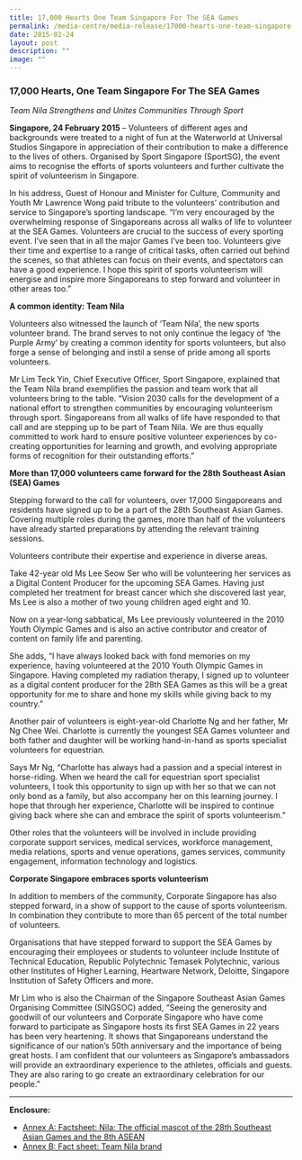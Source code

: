 ```yaml
---
title: 17,000 Hearts One Team Singapore For The SEA Games
permalink: /media-centre/media-release/17000-hearts-one-team-singapore-for-the-sea-games/
date: 2015-02-24
layout: post
description: ""
image: ""
---
```

### **17,000 Hearts, One Team Singapore For The SEA Games**
_Team Nila Strengthens and Unites Communities Through Sport_

**Singapore, 24 February 2015** – Volunteers of different ages and backgrounds were treated to a night of fun at the Waterworld at Universal Studios Singapore in appreciation of their contribution to make a difference to the lives of others. Organised by Sport Singapore (SportSG), the event aims to recognise the efforts of sports volunteers and further cultivate the spirit of volunteerism in Singapore.

In his address, Guest of Honour and Minister for Culture, Community and Youth Mr Lawrence Wong paid tribute to the volunteers’ contribution and service to Singapore’s sporting landscape. “I’m very encouraged by the overwhelming response of Singaporeans across all walks of life to volunteer at the SEA Games. Volunteers are crucial to the success of every sporting event. I’ve seen that in all the major Games I’ve been too. Volunteers give their time and expertise to a range of critical tasks, often carried out behind the scenes, so that athletes can focus on their events, and spectators can have a good experience. I hope this spirit of sports volunteerism will energise and inspire more Singaporeans to step forward and volunteer in other areas too.” 

**A common identity: Team Nila**

Volunteers also witnessed the launch of ‘Team Nila’, the new sports volunteer brand. The brand serves to not only continue the legacy of ‘the Purple Army’ by creating a common identity for sports volunteers, but also forge a sense of belonging and instil a sense of pride among all sports volunteers.

Mr Lim Teck Yin, Chief Executive Officer, Sport Singapore, explained that the Team Nila brand exemplifies the passion and team work that all volunteers bring to the table. “Vision 2030 calls for the development of a national effort to strengthen communities by encouraging volunteerism through sport. Singaporeans from all walks of life have responded to that call and are stepping up to be part of Team Nila. We are thus equally committed to work hard to ensure positive volunteer experiences by co-creating opportunities for learning and growth, and evolving appropriate forms of recognition for their outstanding efforts.”

**More than 17,000 volunteers came forward for the 28th Southeast Asian (SEA) Games**

Stepping forward to the call for volunteers, over 17,000 Singaporeans and residents have signed up to be a part of the 28th Southeast Asian Games. Covering multiple roles during the games, more than half of the volunteers have already started preparations by attending the relevant training sessions.

Volunteers contribute their expertise and experience in diverse areas.

Take 42-year old Ms Lee Seow Ser who will be volunteering her services as a Digital Content Producer for the upcoming SEA Games. Having just completed her treatment for breast cancer which she discovered last year, Ms Lee is also a mother of two young children aged eight and 10.

Now on a year-long sabbatical, Ms Lee previously volunteered in the 2010 Youth Olympic Games and is also an active contributor and creator of content on family life and parenting.

She adds, “I have always looked back with fond memories on my experience, having volunteered at the 2010 Youth Olympic Games in Singapore. Having completed my radiation therapy, I signed up to volunteer as a digital content producer for the 28th SEA Games as this will be a great opportunity for me to share and hone my skills while giving back to my country.”

Another pair of volunteers is eight-year-old Charlotte Ng and her father, Mr Ng Chee Wei. Charlotte is currently the youngest SEA Games volunteer and both father and daughter will be working hand-in-hand as sports specialist volunteers for equestrian.

Says Mr Ng, “Charlotte has always had a passion and a special interest in horse-riding. When we heard the call for equestrian sport specialist volunteers, I took this opportunity to sign up with her so that we can not only bond as a family, but also accompany her on this learning journey. I hope that through her experience, Charlotte will be inspired to continue giving back where she can and embrace the spirit of sports volunteerism.”

Other roles that the volunteers will be involved in include providing corporate support services, medical services, workforce management, media relations, sports and venue operations, games services, community engagement, information technology and logistics.  
  
**Corporate Singapore embraces sports volunteerism**

In addition to members of the community, Corporate Singapore has also stepped forward, in a show of support to the cause of sports volunteerism. In combination they contribute to more than 65 percent of the total number of volunteers.

Organisations that have stepped forward to support the SEA Games by encouraging their employees or students to volunteer include Institute of Technical Education, Republic Polytechnic Temasek Polytechnic, various other Institutes of Higher Learning, Heartware Network, Deloitte, Singapore Institution of Safety Officers and more.

Mr Lim who is also the Chairman of the Singapore Southeast Asian Games Organising Committee (SINGSOC) added, “Seeing the generosity and goodwill of our volunteers and Corporate Singapore who have come forward to participate as Singapore hosts its first SEA Games in 22 years has been very heartening. It shows that Singaporeans understand the significance of our nation’s 50th anniversary and the importance of being great hosts. I am confident that our volunteers as Singapore’s ambassadors will provide an extraordinary experience to the athletes, officials and guests. They are also raring to go create an extraordinary celebration for our people.”

---

**Enclosure:**

* [Annex A: Factsheet: Nila: The official mascot of the 28th Southeast Asian Games and the 8th ASEAN](/files/Media%20Centre/Media%20Release/2015/February/Team%20Nila%20Factsheet.pdf)
* [Annex B: Fact sheet: Team Nila brand](/files/Media%20Centre/Media%20Release/2015/February/Team%20Nila%20Factsheet%20(1).pdf)